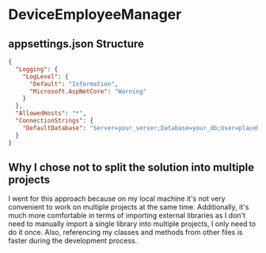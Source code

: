 # DeviceEmployeeManager

## appsettings.json Structure

```json
{
  "Logging": {
    "LogLevel": {
      "Default": "Information",
      "Microsoft.AspNetCore": "Warning"
    }
  },
  "AllowedHosts": "*",
  "ConnectionStrings": {
    "DefaultDatabase": "Server=your_server;Database=your_db;User=placeholder;Password=placeholder;"
  }
}
```

## Why I chose not to split the solution into multiple projects
I went for this approach because on my local machine it's not very convenient to work on multiple projects at the same time. Additionally, it's much more comfortable in terms of importing external libraries as I don't need to manually import a single library into multiple projects, I only need to do it once. Also, referencing my classes and methods from other files is faster during the development process. 